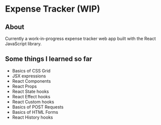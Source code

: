 # Expense Tracker (WIP)

## About
Currently a work-in-progress expense tracker web app built with the React JavaScript library. 

## Some things I learned so far
- Basics of CSS Grid
- JSX expressions
- React Components
- React Props
- React State hooks
- React Effect hooks
- React Custom hooks
- Basics of POST Requests
- Basics of HTML Forms
- React History hooks
